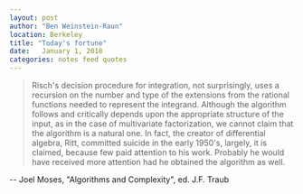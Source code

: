 ```yaml
---
layout: post
author: "Ben Weinstein-Raun"
location: Berkeley
title: "Today's fortune"
date:   January 1, 2018
categories: notes feed quotes
---
```

> Risch's decision procedure for integration, not surprisingly,
> uses a recursion on the number and type of the extensions from the
> rational functions needed to represent the integrand.  Although the
> algorithm follows and critically depends upon the appropriate structure
> of the input, as in the case of multivariate factorization, we cannot
> claim that the algorithm is a natural one.  In fact, the creator of
> differential algebra, Ritt, committed suicide in the early 1950's,
> largely, it is claimed, because few paid attention to his work.  Probably
> he would have received more attention had he obtained the algorithm as well.

-- Joel Moses, "Algorithms and Complexity", ed. J.F. Traub
